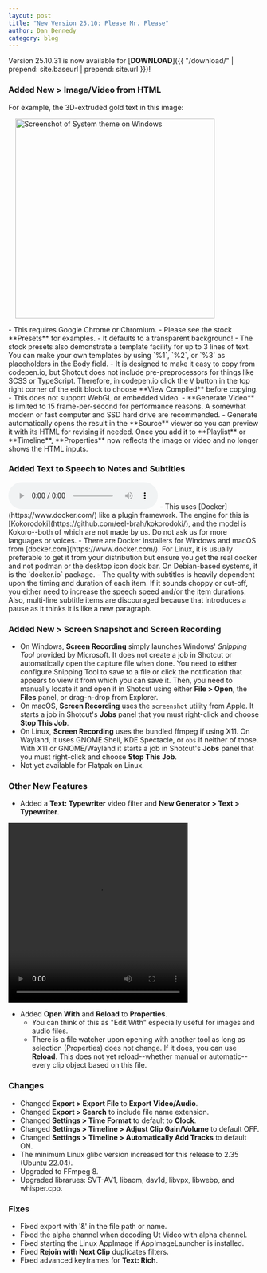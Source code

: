 ```yaml
---
layout: post
title: "New Version 25.10: Please Mr. Please"
author: Dan Dennedy
category: blog
---
```


Version 25.10.31 is now available for [**DOWNLOAD**]({{ "/download/" | prepend: site.baseurl | prepend: site.url }})!

### Added **New > Image/Video from HTML**
  For example, the 3D-extruded gold text in this image:
<div style="margin-left: 1em; margin-bottom: 1em">
<a data-rel="prettyPhoto" href="{{ "/assets/img/blog/Olivia-Newton-John.jpg" | prepend: site.baseurl | prepend: site.url }}">
<img src="{{ "/assets/img/blog/Olivia-Newton-John.jpg" | prepend: site.baseurl | prepend: site.url }}"
alt="Screenshot of System theme on Windows" width="400" height="400"></a>
</div>
  - This requires Google Chrome or Chromium.
  - Please see the stock **Presets** for examples.
  - It defaults to a transparent background!
  - The stock presets also demonstrate a template facility for up to 3 lines of text. You can make your own templates by using `%1`, `%2`, or `%3` as placeholders in the Body field.
  - It is designed to make it easy to copy from codepen.io, but Shotcut does not include pre-preprocessors for things like SCSS or TypeScript. Therefore, in codepen.io click the <kbd>V</kbd> button in the top right corner of the edit block to choose **View Compiled** before copying.
  - This does not support WebGL or embedded video.
  - **Generate Video** is limited to 15 frame-per-second for performance reasons. A somewhat modern or fast computer and SSD hard drive are recommended.
  - Generate automatically opens the result in the **Source** viewer so you can preview it with its HTML for revising if needed. Once you add it to **Playlist** or **Timeline**, **Properties** now reflects the image or video and no longer shows the HTML inputs.

### Added **Text to Speech** to **Notes** and **Subtitles**
<audio controls>
  <source src="{{ "/assets/af_heart.mp3" | prepend: site.baseurl | prepend: site.url }}" type="audio/mpeg">
  Your browser does not support the audio element.
</audio>
  - This uses [Docker](https://www.docker.com/) like a plugin framework. The engine for this is [Kokorodoki](https://github.com/eel-brah/kokorodoki/), and the model is Kokoro--both of which are not made by us. Do not ask us for more languages or voices.
  - There are Docker installers for Windows and macOS from [docker.com](https://www.docker.com/). For Linux, it is usually preferable to get it from your distribution but ensure you get the real docker and not podman or the desktop icon dock bar. On Debian-based systems, it is the `docker.io` package.
  - The quality with subtitles is heavily dependent upon the timing and duration of each item. If it sounds choppy or cut-off, you either need to increase the speech speed and/or the item durations. Also, multi-line subtitle items are discouraged because that introduces a pause as it thinks it is like a new paragraph.

### Added **New > Screen Snapshot** and **Screen Recording**
  - On Windows, **Screen Recording** simply launches Windows' *Snipping Tool* provided by Microsoft. It does not create a job in Shotcut or automatically open the capture file when done. You need to either configure Snipping Tool to save to a file or click the notification that appears to view it from which you can save it. Then, you need to manually locate it and open it in Shotcut using either **File > Open**, the **Files** panel, or drag-n-drop from Explorer.
  - On macOS, **Screen Recording** uses the `screenshot` utility from Apple. It starts a job in Shotcut's **Jobs** panel that you must right-click and choose **Stop This Job**.
  - On Linux, **Screen Recording** uses the bundled ffmpeg if using X11. On Wayland, it uses GNOME Shell, KDE Spectacle, or `obs` if neither of those. With X11 or GNOME/Wayland it starts a job in Shotcut's **Jobs** panel that you must right-click and choose **Stop This Job**.
  - Not yet available for Flatpak on Linux.

### Other New Features

- Added a **Text: Typewriter** video filter and **New Generator > Text > Typewriter**.
<video width="360" height="360" autoplay="autoplay" loop="loop">
  <source src="{{ "/assets/videos/typewriter.mp4" | prepend: site.baseurl | prepend: site.url }}" type="video/mp4">
</video>

- Added **Open With** and **Reload** to **Properties**.
  - You can think of this as "Edit With" especially useful for images and audio files.
  - There is a file watcher upon opening with another tool as long as selection (Properties) does not change. If it does, you can use **Reload**. This does not yet reload--whether manual or automatic--every clip object based on this file.

### Changes

- Changed **Export > Export File** to **Export Video/Audio**.
- Changed **Export > Search** to include file name extension.
- Changed **Settings > Time Format** to default to **Clock**.
- Changed **Settings > Timeline > Adjust Clip Gain/Volume** to default OFF.
- Changed **Settings > Timeline > Automatically Add Tracks** to default ON.
- The minimum Linux glibc version increased for this release to 2.35 (Ubuntu 22.04).
- Upgraded to FFmpeg 8.
- Upgraded librarues: SVT-AV1, libaom, dav1d, libvpx, libwebp, and whisper.cpp.

### Fixes

- Fixed export with '&' in the file path or name.
- Fixed the alpha channel when decoding Ut Video with alpha channel.
- Fixed starting the Linux AppImage if AppImageLauncher is installed.
- Fixed **Rejoin with Next Clip** duplicates filters.
- Fixed advanced keyframes for **Text: Rich**.
